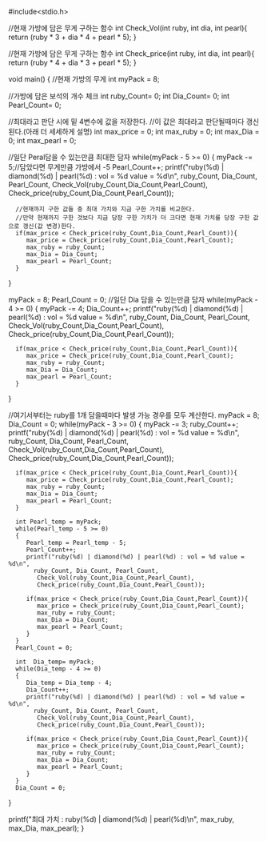 #include<stdio.h>

//현재 가방에 담은 무게 구하는 함수
int Check_Vol(int ruby, int dia, int pearl){
   return (ruby * 3 + dia * 4 + pearl * 5);
}

//현재 가방에 담은 무게 구하는 함수
int Check_price(int ruby, int dia, int pearl){
   return (ruby * 4 + dia * 3 + pearl * 5);
}

void main()
{
   //현재 가방의 무게
   int myPack = 8;   
   
   //가방에 담은 보석의 개수 체크
   int ruby_Count= 0;
   int Dia_Count= 0;
   int Pearl_Count= 0;
   
   //최대라고 판단 시에 밑 4변수에 값을 저장한다.
   //이 값은 최대라고 판단될때마다 갱신된다.(아래 더 세세하게 설명)
   int max_price = 0;
   int max_ruby = 0;
   int max_Dia = 0;
   int max_pearl = 0;
   
   //일단 Peral담을 수 있는만큼 최대한 담자
   while(myPack - 5 >= 0)
   {
      myPack -= 5;//담았다면 무게만큼 가방에서 -5
      Pearl_Count++;
      printf("ruby(%d) | diamond(%d) | pearl(%d) : vol = %d value = %d\n", 
           ruby_Count, Dia_Count, Pearl_Count,
            Check_Vol(ruby_Count,Dia_Count,Pearl_Count),
            Check_price(ruby_Count,Dia_Count,Pearl_Count));
      
      //현재까지 구한 값들 중 최대 가치와 지금 구한 가치를 비교한다.
      //만약 현재까지 구한 것보다 지금 당장 구한 가치가 더 크다면 현재 가치를 당장 구한 값으로 갱신(값 변경)한다.
      if(max_price < Check_price(ruby_Count,Dia_Count,Pearl_Count)){
         max_price = Check_price(ruby_Count,Dia_Count,Pearl_Count);
         max_ruby = ruby_Count;
         max_Dia = Dia_Count;
         max_pearl = Pearl_Count;
      }
   }
   
   myPack = 8;
   Pearl_Count = 0;
   //일단 Dia 담을 수 있는만큼 담자
   while(myPack - 4 >= 0)
   {
      myPack -= 4;
      Dia_Count++;
      printf("ruby(%d) | diamond(%d) | pearl(%d) : vol = %d value = %d\n", 
           ruby_Count, Dia_Count, Pearl_Count,
            Check_Vol(ruby_Count,Dia_Count,Pearl_Count),
            Check_price(ruby_Count,Dia_Count,Pearl_Count));
      
      if(max_price < Check_price(ruby_Count,Dia_Count,Pearl_Count)){
         max_price = Check_price(ruby_Count,Dia_Count,Pearl_Count);
         max_ruby = ruby_Count;
         max_Dia = Dia_Count;
         max_pearl = Pearl_Count;
      }
   }
   
   //여기서부터는 ruby를 1개 담을때마다 발생 가능 경우를 모두 계산한다.
   myPack = 8;
   Dia_Count = 0;
   while(myPack - 3 >= 0)
   {
      myPack -= 3;
      ruby_Count++;
      printf("ruby(%d) | diamond(%d) | pearl(%d) : vol = %d value = %d\n", 
           ruby_Count, Dia_Count, Pearl_Count,
            Check_Vol(ruby_Count,Dia_Count,Pearl_Count),
            Check_price(ruby_Count,Dia_Count,Pearl_Count));
      
      if(max_price < Check_price(ruby_Count,Dia_Count,Pearl_Count)){
         max_price = Check_price(ruby_Count,Dia_Count,Pearl_Count);
         max_ruby = ruby_Count;
         max_Dia = Dia_Count;
         max_pearl = Pearl_Count;
      }
      
      int Pearl_temp = myPack;
      while(Pearl_temp - 5 >= 0)
      {
         Pearl_temp = Pearl_temp - 5;
         Pearl_Count++;
         printf("ruby(%d) | diamond(%d) | pearl(%d) : vol = %d value = %d\n", 
           ruby_Count, Dia_Count, Pearl_Count,
            Check_Vol(ruby_Count,Dia_Count,Pearl_Count),
            Check_price(ruby_Count,Dia_Count,Pearl_Count));
         
         if(max_price < Check_price(ruby_Count,Dia_Count,Pearl_Count)){
            max_price = Check_price(ruby_Count,Dia_Count,Pearl_Count);
            max_ruby = ruby_Count;
            max_Dia = Dia_Count;
            max_pearl = Pearl_Count;
         }
      }
      Pearl_Count = 0;
      
      int  Dia_temp= myPack;
      while(Dia_temp - 4 >= 0)
      {
         Dia_temp = Dia_temp - 4;
         Dia_Count++;
         printf("ruby(%d) | diamond(%d) | pearl(%d) : vol = %d value = %d\n", 
           ruby_Count, Dia_Count, Pearl_Count,
            Check_Vol(ruby_Count,Dia_Count,Pearl_Count),
            Check_price(ruby_Count,Dia_Count,Pearl_Count));
         
         if(max_price < Check_price(ruby_Count,Dia_Count,Pearl_Count)){
            max_price = Check_price(ruby_Count,Dia_Count,Pearl_Count);
            max_ruby = ruby_Count;
            max_Dia = Dia_Count;
            max_pearl = Pearl_Count;
         }
      }
      Dia_Count = 0;
   }
   
   printf("최대 가치 : ruby(%d) | diamond(%d) | pearl(%d)\n", max_ruby, max_Dia, max_pearl);
}